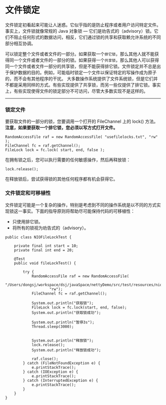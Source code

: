 # 文件锁定

文件锁定初看起来可能让人迷惑。它似乎指的是防止程序或者用户访问特定文件。事实上，文件锁就像常规的 Java 对象锁 ― 它们是劝告式的（advisory）锁。它们不阻止任何形式的数据访问，相反，它们通过锁的共享和获取赖允许系统的不同部分相互协调。

可以锁定整个文件或者文件的一部分。如果获取一个`排它锁`，那么其他人就不能获得同一个文件或者文件的一部分的锁。如果获得一个`共享锁`，那么其他人可以获得同一个文件或者文件一部分的共享锁，但是不能获得排它锁。文件锁定并不总是出于保护数据的目的。例如，可能临时锁定一个文件以保证特定的写操作成为原子的，而不会有其他程序的干扰。
大多数操作系统提供了文件系统锁，但是它们并不都是采用同样的方式。有些实现提供了共享锁，而另一些仅提供了排它锁。事实上，有些实现使得文件的锁定部分不可访问，尽管大多数实现不是这样的。

---

### 锁定文件

要获取文件的一部分的锁，您要调用一个打开的 FileChannel 上的 lock() 方法。**注意，如果要获取一个排它锁，您必须以写方式打开文件。**
```
RandomAccessFile raf = new RandomAccessFile( "usefilelocks.txt", "rw" );
FileChannel fc = raf.getChannel();
FileLock lock = fc.lock( start, end, false );
```
在拥有锁之后，您可以执行需要的任何敏感操作，然后再释放锁：
```
lock.release();
```
在释放锁后，尝试获得锁的其他任何程序都有机会获得它。


### 文件锁定和可移植性

文件锁定可能是一个复杂的操作，特别是考虑到不同的操作系统是以不同的方式实现锁这一事实。下面的指导原则将帮助尽可能保持代码的可移植性：

- 只使用排它锁。
- 将所有的锁视为劝告式的（advisory）。


```
public class NIOFileLockTest {

    private final int start = 10;
    private final int end = 20;

    @Test
    public void fileLockTest() {

        try {
            RandomAccessFile raf = new RandomAccessFile(
                    "/Users/dongsj/workspace/dsj/javaSpace/nettyDemo/src/test/resources/nio/readandshow.log",
                    "rw");
            FileChannel fc = raf.getChannel();

            System.out.println("获取锁");
            FileLock lock = fc.lock(start, end, false);
            System.out.println("获取锁成功");

            System.out.println("暂停3s");
            Thread.sleep(3000);


            System.out.println("释放锁");
            lock.release();
            System.out.println("释放锁成功");

            raf.close();
        } catch (FileNotFoundException e) {
            e.printStackTrace();
        } catch (IOException e) {
            e.printStackTrace();
        } catch (InterruptedException e) {
            e.printStackTrace();
        }
    }
}
```

